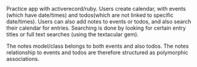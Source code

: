 Practice app with activerecord/ruby. Users create calendar, with events (which have date/times) and todos(which are not linked to specific date/times). Users can also add notes to events or todos, and also search their calendar for entries. Searching is done by looking for certain entry titles or full text searches (using the textacular gem).

The notes model/class belongs to both events and also todos. The notes relationship to events and todos are therefore structured as polymorphic associations.

